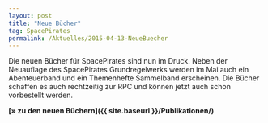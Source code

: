 ```yaml
---
layout: post
title: "Neue Bücher"
tag: SpacePirates
permalink: /Aktuelles/2015-04-13-NeueBuecher
---
```




Die neuen Bücher für SpacePirates sind nun im Druck. Neben der Neuauflage des SpacePirates Grundregelwerks werden im Mai auch ein Abenteuerband und ein Themenhefte Sammelband erscheinen. Die Bücher schaffen es auch rechtzeitig zur RPC und können jetzt auch schon vorbestellt werden.

**[&raquo; zu den neuen Büchern]({{ site.baseurl }}/Publikationen/)**
